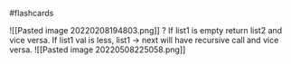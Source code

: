 #flashcards 

![[Pasted image 20220208194803.png]]
?
If list1 is empty return list2 and vice versa. If list1 val is less, list1 -> next will have recursive call and vice versa.
![[Pasted image 20220508225058.png]]